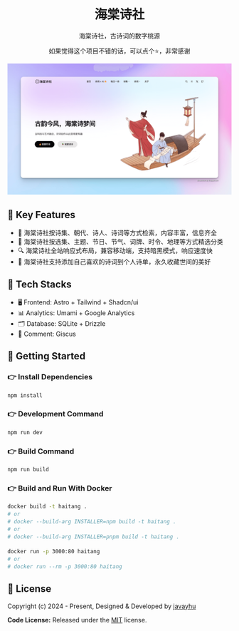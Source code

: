 <h1 align=center>海棠诗社</h1>

<p align=center>海棠诗社，古诗词的数字桃源</p>

<p align=center>如果觉得这个项目不错的话，可以点个⭐，非常感谢 </p>

![image](public/images/screenshot.png)

## 📌 Key Features

- 🎯 海棠诗社按诗集、朝代、诗人、诗词等方式检索，内容丰富，信息齐全
- 📝 海棠诗社按选集、主题、节日、节气、词牌、时令、地理等方式精选分类
- 🔍 海棠诗社全站响应式布局，兼容移动端，支持暗黑模式，响应速度快
- 👤 海棠诗社支持添加自己喜欢的诗词到个人诗单，永久收藏世间的美好

## 📄 Tech Stacks

- 🖥️ Frontend: Astro + Tailwind + Shadcn/ui
- 📊 Analytics: Umami + Google Analytics
- 🗂️ Database: SQLite + Drizzle
- 💬 Comment: Giscus

## 🚀 Getting Started

### 👉 Install Dependencies

```bash
npm install
```

### 👉 Development Command

```bash
npm run dev
```

### 👉 Build Command

```bash
npm run build
```

### 👉 Build and Run With Docker

```bash
docker build -t haitang .
# or
# docker --build-arg INSTALLER=npm build -t haitang .
# or
# docker --build-arg INSTALLER=pnpm build -t haitang .

docker run -p 3000:80 haitang
# or
# docker run --rm -p 3000:80 haitang
```

<!-- licence -->
## 📝 License

Copyright (c) 2024 - Present, Designed & Developed by [javayhu](https://javayhu.site)

**Code License:** Released under the [MIT](LICENSE) license.
